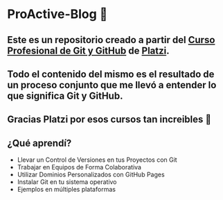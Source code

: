 # ProActive-Blog :green_heart:

## Este es un repositorio creado a partir del [Curso Profesional de Git y GitHub](https://platzi.com/cursos/git-github/) de [Platzi](https://platzi.com/home).

## Todo el contenido del mismo es el resultado de un proceso conjunto que me llevó a entender lo que significa Git y GitHub.

## Gracias Platzi por esos cursos tan increibles :green_heart:

## ¿Qué aprendí?

* Llevar un Control de Versiones en tus Proyectos con Git
* Trabajar en Equipos de Forma Colaborativa
* Utilizar Dominios Personalizados con GitHub Pages
* Instalar Git en tu sistema operativo
* Ejemplos en múltiples plataformas